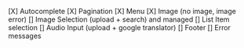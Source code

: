 [X] Autocomplete
[X] Pagination
[X] Menu
[X] Image (no image, image error)
[] Image Selection (upload + search) and managed
[] List Item selection
[] Audio Input (upload + google translator)
[] Footer
[] Error messages